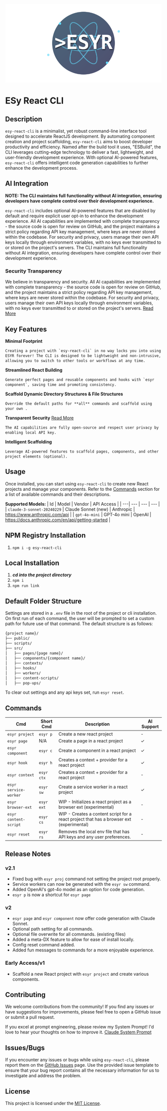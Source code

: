 <!-- Render ESYR logo -->
![ESy React CLI Logo](./.documentation/esyr-logo.svg)

# ESy React CLI
## Description
`esy-react-cli` is a minimalist, yet robust command-line interface tool designed to accelerate ReactJS development. By automating component creation and project scaffolding, `esy-react-cli` aims to boost developer productivity and efficiency. Named after the build tool it uses, "ESBuild", the CLI leverages cutting-edge technology to deliver a fast, lightweight, and user-friendly development experience. With optional AI-powered features, `esy-react-cli` offers intelligent code generation capabilities to further enhance the development process.

## AI Integration

**NOTE: The CLI maintains full functionality without AI integration, ensuring developers have complete control over their development experience.**

`esy-react-cli` includes optional AI-powered features that are disabled by default and require explicit user opt-in to enhance the development experience. All AI capabilities are implemented with complete transparency - the source code is open for review on GitHub, and the project maintains a strict policy regarding API key management, where keys are never stored within the codebase. For security and privacy, users manage their own API keys locally through environment variables, with no keys ever transmitted to or stored on the project's servers. The CLI maintains full functionality without AI integration, ensuring developers have complete control over their development experience.

### Security Transparency
We believe in transparency and security. All AI capabilities are implemented with complete transparency - the source code is open for review on GitHub, and the project maintains a strict policy regarding API key management, where keys are never stored within the codebase. For security and privacy, users manage their own API keys locally through environment variables, with no keys ever transmitted to or stored on the project's servers. [Read More](https://github.com/tmburt04/esy-react/blob/main/.github/SECURITY.md)


## Key Features
**Minimal Footprint**       
```
Creating a project with `esy-react-cli` in no way locks you into using ESYR forever! The CLI is designed to be lightweight and non-intrusive, allowing you to switch to other tools or workflows at any time.
```
**Streamlined React Building**      
```
Generate perfect pages and reusable components and hooks with `esyr component`, saving time and promoting consistency.
```
**Scaffold Dynamic Directory Structures & File Structures**     
```
Override the default paths for **all** commands and scaffold using your own .
```
**Transparent Security** 
[Read More](https://github.com/tmburt04/esy-react/blob/main/.github/SECURITY.md)     
```
The AI capabilities are fully open-source and respect user privacy by enabling local API key.
```
**Intelligent Scaffolding**      
```     
Leverage AI-powered features to scaffold pages, components, and other project elements (optional).
```
## Usage
Once installed, you can start using `esy-react-cli` to create new React projects and manage your components. Refer to the [Commands](#commands) section for a list of available commands and their descriptions.

**Supported Models:**
| Id | Model | Vendor | API Access |
| ---| --- | --- | --- |
| `claude-3-sonnet-20240229` | Claude Sonnet (new) | Anthropic | https://www.anthropic.com/api |
| `gpt-4o-mini` | GPT-4o mini | OpenAI | https://docs.anthropic.com/en/api/getting-started |

## NPM Registry Installation
1. `npm i -g esy-react-cli`

## Local Installation
1. ___cd into the project directory___
2. `npm i`
3. `npm run link`

## Default Folder Structure
Settings are stored in a `.env` file in the root of the project or cli installation. On first run of each command, the user will be prompted to set a custom path for future use of that command. The default structure is as follows:
```
{project name}/
├── public/
├── scripts/
├── src/
│   ├── pages/{page name}/
│   ├── components/{component name}/
│   ├── contexts/
│   ├── hooks/
│   ├── workers/
│   ├── content-scripts/
│   ├── pop-ups/
```

To clear out settings and any api keys set, run `esyr reset`.

## Commands
| Cmd | Short Cmd | Description | AI Support |
| --- | --- | --- | --- |
| `esyr project` | `esyr p` | Create a new react project | - |
| `esyr page` | N/A | Create a page in a react project | ✓ |
| `esyr component` | `esyr c` | Create a component in a react project | ✓ |
| `esyr hook` | `esyr h` | Creates a context + provider for a react project | ✓ |
| `esyr context` | `esyr ctx` | Creates a context + provider for a react project | - |
| `esyr service-worker` | `esyr sw` | Create a service worker in a react project | ✓ |
| `esyr browser-ext` | `esyr ext` | WIP - Initializes a react project as a browser ext (experimental) | - |
| `esyr content-script` | `esyr cs` | WIP - Creates a content script for a react project that has a browser ext (experimental) | - |
| `esyr reset` | `esyr rs` | Removes the local env file that has API keys and any user preferences. | - |

## Release Notes
### **v2.1**
- Fixed bug with `esyr proj` command not setting the project root properly.
- Service workers can now be generated with the `esyr sw` command.
- Added OpenAI's gpt-4o model as an option for code generation.
- `esyr p` is now a shortcut for `esyr page`

### **v2**
- `esyr page` and `esyr component` now offer code generation with Claude Sonnet.
- Optional path setting for all commands.
- Optional file overwrite for all commands. (existing files)
- Added a meta-DX feature to allow for ease of install locally.
- Config reset command added.
- Added fun messages to commands for a more enjoyable experience.

### **Early Access/v1**
- Scaffold a new React project with `esyr project` and create various components.


## Contributing
We welcome contributions from the community! If you find any issues or have suggestions for improvements, please feel free to open a GitHub issue or submit a pull request.

If you excel at prompt engineering, please review my System Prompt! I'd love to hear your thoughts on how to improve it. [Claude System Prompt](https://github.com/tmburt04/esy-react/blob/main/src/providers/claude/claude.model.js)

## Issues/Bugs
If you encounter any issues or bugs while using `esy-react-cli`, please report them on the [GitHub Issues](https://github.com/tmburt04/esy-react/issues/new) page. Use the provided issue template to ensure that your bug report contains all the necessary information for us to investigate and address the problem.

## License
This project is licensed under the [MIT License](LICENSE).